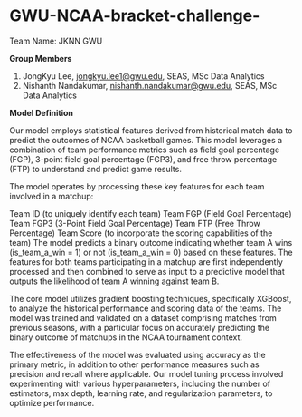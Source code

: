 # GWU-NCAA-bracket-challenge-

Team Name: JKNN GWU

**Group Members**
1) JongKyu Lee, jongkyu.lee1@gwu.edu, SEAS, MSc Data Analytics
2) Nishanth Nandakumar, nishanth.nandakumar@gwu.edu, SEAS, MSc Data Analytics


**Model Definition**

Our model employs statistical features derived from historical match data to predict the outcomes of NCAA basketball games. This model leverages a combination of team performance metrics such as field goal percentage (FGP), 3-point field goal percentage (FGP3), and free throw percentage (FTP) to understand and predict game results.

The model operates by processing these key features for each team involved in a matchup:

Team ID (to uniquely identify each team)
Team FGP (Field Goal Percentage)
Team FGP3 (3-Point Field Goal Percentage)
Team FTP (Free Throw Percentage)
Team Score (to incorporate the scoring capabilities of the team)
The model predicts a binary outcome indicating whether team A wins (is_team_a_win = 1) or not (is_team_a_win = 0) based on these features. The features for both teams participating in a matchup are first independently processed and then combined to serve as input to a predictive model that outputs the likelihood of team A winning against team B.

The core model utilizes gradient boosting techniques, specifically XGBoost, to analyze the historical performance and scoring data of the teams. The model was trained and validated on a dataset comprising matches from previous seasons, with a particular focus on accurately predicting the binary outcome of matchups in the NCAA tournament context.

The effectiveness of the model was evaluated using accuracy as the primary metric, in addition to other performance measures such as precision and recall where applicable. Our model tuning process involved experimenting with various hyperparameters, including the number of estimators, max depth, learning rate, and regularization parameters, to optimize performance.
